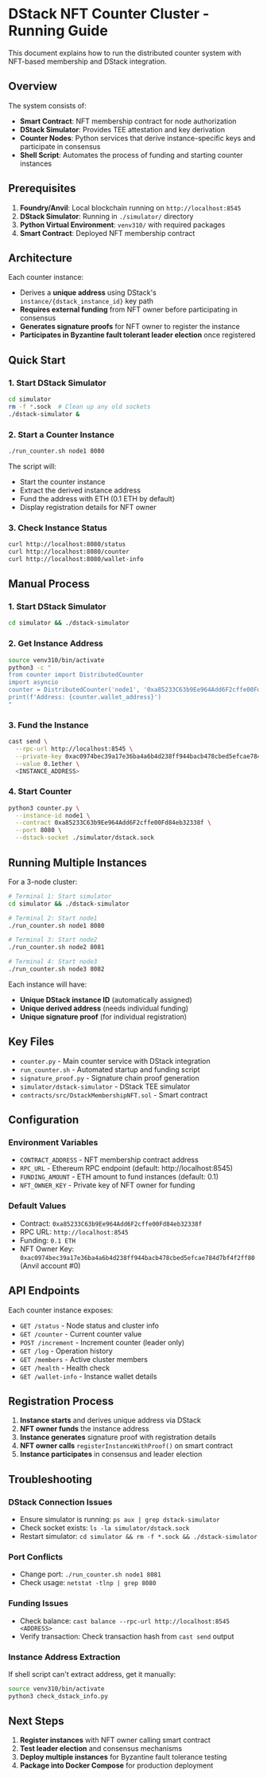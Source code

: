 # DStack NFT Counter Cluster - Running Guide

This document explains how to run the distributed counter system with NFT-based membership and DStack integration.

## Overview

The system consists of:
- **Smart Contract**: NFT membership contract for node authorization
- **DStack Simulator**: Provides TEE attestation and key derivation
- **Counter Nodes**: Python services that derive instance-specific keys and participate in consensus
- **Shell Script**: Automates the process of funding and starting counter instances

## Prerequisites

1. **Foundry/Anvil**: Local blockchain running on `http://localhost:8545`
2. **DStack Simulator**: Running in `./simulator/` directory
3. **Python Virtual Environment**: `venv310/` with required packages
4. **Smart Contract**: Deployed NFT membership contract

## Architecture

Each counter instance:
- Derives a **unique address** using DStack's `instance/{dstack_instance_id}` key path
- **Requires external funding** from NFT owner before participating in consensus
- **Generates signature proofs** for NFT owner to register the instance
- **Participates in Byzantine fault tolerant leader election** once registered

## Quick Start

### 1. Start DStack Simulator
```bash
cd simulator
rm -f *.sock  # Clean up any old sockets
./dstack-simulator &
```

### 2. Start a Counter Instance
```bash
./run_counter.sh node1 8080
```

The script will:
- Start the counter instance
- Extract the derived instance address  
- Fund the address with ETH (0.1 ETH by default)
- Display registration details for NFT owner

### 3. Check Instance Status
```bash
curl http://localhost:8080/status
curl http://localhost:8080/counter
curl http://localhost:8080/wallet-info
```

## Manual Process

### 1. Start DStack Simulator
```bash
cd simulator && ./dstack-simulator
```

### 2. Get Instance Address
```bash
source venv310/bin/activate
python3 -c "
from counter import DistributedCounter
import asyncio
counter = DistributedCounter('node1', '0xa85233C63b9Ee964Add6F2cffe00Fd84eb32338f', port=8080, dstack_socket='./simulator/dstack.sock')
print(f'Address: {counter.wallet_address}')
"
```

### 3. Fund the Instance
```bash
cast send \
  --rpc-url http://localhost:8545 \
  --private-key 0xac0974bec39a17e36ba4a6b4d238ff944bacb478cbed5efcae784d7bf4f2ff80 \
  --value 0.1ether \
  <INSTANCE_ADDRESS>
```

### 4. Start Counter
```bash
python3 counter.py \
  --instance-id node1 \
  --contract 0xa85233C63b9Ee964Add6F2cffe00Fd84eb32338f \
  --port 8080 \
  --dstack-socket ./simulator/dstack.sock
```

## Running Multiple Instances

For a 3-node cluster:

```bash
# Terminal 1: Start simulator
cd simulator && ./dstack-simulator

# Terminal 2: Start node1
./run_counter.sh node1 8080

# Terminal 3: Start node2  
./run_counter.sh node2 8081

# Terminal 4: Start node3
./run_counter.sh node3 8082
```

Each instance will have:
- **Unique DStack instance ID** (automatically assigned)
- **Unique derived address** (needs individual funding)
- **Unique signature proof** (for individual registration)

## Key Files

- `counter.py` - Main counter service with DStack integration
- `run_counter.sh` - Automated startup and funding script
- `signature_proof.py` - Signature chain proof generation
- `simulator/dstack-simulator` - DStack TEE simulator
- `contracts/src/DstackMembershipNFT.sol` - Smart contract

## Configuration

### Environment Variables
- `CONTRACT_ADDRESS` - NFT membership contract address
- `RPC_URL` - Ethereum RPC endpoint (default: http://localhost:8545)
- `FUNDING_AMOUNT` - ETH amount to fund instances (default: 0.1)
- `NFT_OWNER_KEY` - Private key of NFT owner for funding

### Default Values
- Contract: `0xa85233C63b9Ee964Add6F2cffe00Fd84eb32338f`
- RPC URL: `http://localhost:8545`
- Funding: `0.1 ETH`
- NFT Owner Key: `0xac0974bec39a17e36ba4a6b4d238ff944bacb478cbed5efcae784d7bf4f2ff80` (Anvil account #0)

## API Endpoints

Each counter instance exposes:

- `GET /status` - Node status and cluster info
- `GET /counter` - Current counter value
- `POST /increment` - Increment counter (leader only)
- `GET /log` - Operation history
- `GET /members` - Active cluster members
- `GET /health` - Health check
- `GET /wallet-info` - Instance wallet details

## Registration Process

1. **Instance starts** and derives unique address via DStack
2. **NFT owner funds** the instance address
3. **Instance generates** signature proof with registration details
4. **NFT owner calls** `registerInstanceWithProof()` on smart contract
5. **Instance participates** in consensus and leader election

## Troubleshooting

### DStack Connection Issues
- Ensure simulator is running: `ps aux | grep dstack-simulator`
- Check socket exists: `ls -la simulator/dstack.sock`
- Restart simulator: `cd simulator && rm -f *.sock && ./dstack-simulator`

### Port Conflicts
- Change port: `./run_counter.sh node1 8081`
- Check usage: `netstat -tlnp | grep 8080`

### Funding Issues
- Check balance: `cast balance --rpc-url http://localhost:8545 <ADDRESS>`
- Verify transaction: Check transaction hash from `cast send` output

### Instance Address Extraction
If shell script can't extract address, get it manually:
```bash
source venv310/bin/activate
python3 check_dstack_info.py
```

## Next Steps

1. **Register instances** with NFT owner calling smart contract
2. **Test leader election** and consensus mechanisms
3. **Deploy multiple instances** for Byzantine fault tolerance testing
4. **Package into Docker Compose** for production deployment